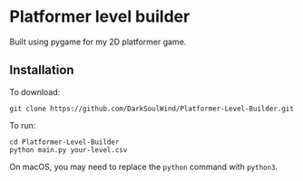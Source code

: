 # Platformer level builder

Built using pygame for my 2D platformer game.

## Installation

To download:

    git clone https://github.com/DarkSoulWind/Platformer-Level-Builder.git

To run:

    cd Platformer-Level-Builder
    python main.py your-level.csv

On macOS, you may need to replace the `python` command with `python3`.
